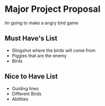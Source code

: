 # Major Project Proposal

Im going to make a angry bird game
 
 ## Must Have's List
 
 - Slingshot  where the birds will come from
 - Piggies that are the enemy
 - Birds
 
 ## Nice to Have List
 
 - Guiding lines
 - Different Birds
 - Abilities
